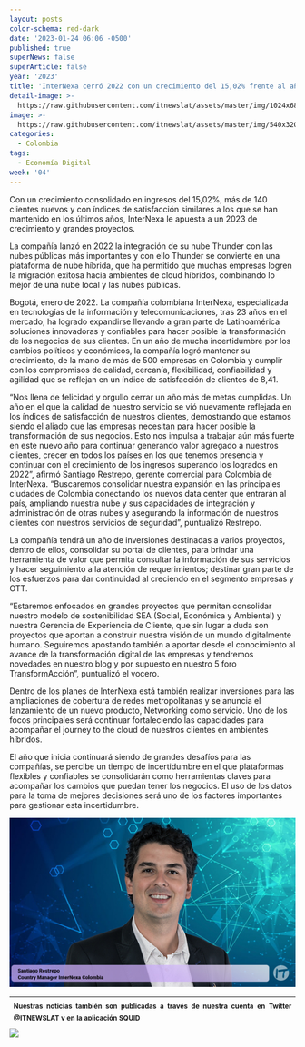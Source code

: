 ```yaml
---
layout: posts
color-schema: red-dark
date: '2023-01-24 06:06 -0500'
published: true
superNews: false
superArticle: false
year: '2023'
title: 'InterNexa cerró 2022 con un crecimiento del 15,02% frente al año anterior'
detail-image: >-
  https://raw.githubusercontent.com/itnewslat/assets/master/img/1024x680/Santiago-Restrepo-g.jpg
image: >-
  https://raw.githubusercontent.com/itnewslat/assets/master/img/540x320/Santiago-Restrepo-p.jpg
categories:
  - Colombia
tags:
  - Economía Digital
week: '04'
---
```

Con un crecimiento consolidado en ingresos del 15,02%, más de 140 clientes nuevos y con índices de satisfacción similares a los que se han mantenido en los últimos años, InterNexa le apuesta a un 2023 de crecimiento y grandes proyectos.

La compañía lanzó en 2022 la integración de su nube Thunder con las nubes públicas más importantes y con ello Thunder se convierte en una plataforma de nube híbrida, que ha permitido que muchas empresas logren la
 migración exitosa hacia ambientes de cloud híbridos, combinando lo mejor de una nube local y las nubes públicas.
 
Bogotá, enero de 2022. La compañía colombiana InterNexa, especializada en tecnologías de la información y telecomunicaciones, tras 23 años en el mercado, ha logrado expandirse llevando a gran parte de Latinoamérica soluciones innovadoras y confiables para hacer posible la transformación de los negocios de sus clientes. En un año de mucha incertidumbre por los cambios políticos y económicos, la compañía logró mantener su crecimiento, de la mano de más de 500 empresas en Colombia y cumplir con los compromisos de calidad, cercanía, flexibilidad, confiabilidad y agilidad que se reflejan en un índice de satisfacción de clientes de 8,41.
 
“Nos llena de felicidad y orgullo cerrar un año más de metas cumplidas. Un año en el que la calidad de nuestro servicio se vió nuevamente reflejada en los índices de satisfacción de nuestros clientes, demostrando que estamos siendo el aliado que las empresas necesitan para hacer posible la transformación de sus negocios. Esto nos impulsa a trabajar aún más fuerte en este nuevo año para continuar generando valor agregado a nuestros clientes, crecer en todos los países en los que tenemos presencia y continuar con el crecimiento de los ingresos superando los logrados en 2022”, afirmó Santiago Restrepo, gerente comercial para Colombia de InterNexa. “Buscaremos consolidar nuestra expansión en las principales ciudades de Colombia conectando los nuevos data center que entrarán al país, ampliando nuestra nube y sus capacidades de integración y administración de otras nubes y asegurando la información de nuestros clientes con nuestros servicios de seguridad”, puntualizó Restrepo.
 
La compañía tendrá un año de inversiones destinadas a varios proyectos, dentro de ellos, consolidar su portal de clientes, para brindar una herramienta de valor que permita consultar la información de sus servicios y hacer seguimiento a la atención de requerimientos; destinar gran parte de los esfuerzos para dar continuidad al creciendo en el segmento empresas y OTT.
 
“Estaremos enfocados en grandes proyectos que permitan consolidar nuestro modelo de sostenibilidad SEA (Social, Económica y Ambiental) y nuestra Gerencia de Experiencia de Cliente, que sin lugar a duda son proyectos que aportan a construir nuestra visión de un mundo digitalmente humano. Seguiremos apostando también a aportar desde el conocimiento al avance de la transformación digital de las empresas y tendremos novedades en nuestro blog y por supuesto en nuestro 5 foro TransformAcción”, puntualizó el vocero.
 
Dentro de los planes de InterNexa está también realizar inversiones para las ampliaciones de cobertura de redes metropolitanas y se anuncia el lanzamiento de un nuevo producto, Networking como servicio. Uno de los focos principales será continuar fortaleciendo las capacidades para acompañar el journey to the cloud de nuestros clientes en ambientes híbridos. 
 
El año que inicia continuará siendo de grandes desafíos para las compañías, se percibe un tiempo de incertidumbre en el que plataformas flexibles y confiables se consolidarán como herramientas claves para acompañar los cambios que puedan tener los negocios. El uso de los datos para la toma de mejores decisiones será uno de los factores importantes para gestionar esta incertidumbre.

![](https://raw.githubusercontent.com/itnewslat/assets/master/img/540x320/Santiago-Restrepo-p.jpg)

<table style="height: 42px;" width="569">
<tbody>
<tr>
<td style="text-align: justify;"><sub><strong>Nuestras noticias también son publicadas a través de nuestra cuenta en Twitter <a href="https://twitter.com/itnewslat?lang=es">@ITNEWSLAT</a> y en la aplicación <a href="https://squidapp.co/en/">SQUID</a></strong></sub></td>
</tr>
</tbody>
</table>

<img src="https://tracker.metricool.com/c3po.jpg?hash=56f88a41e39ab42c063cc51676587a04"/>
